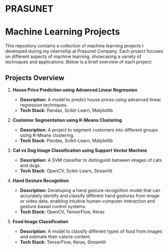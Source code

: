 # PRASUNET
# Machine Learning Projects

This repository contains a collection of machine learning projects I developed during my internship at Prasunet Company. Each project focuses on different aspects of machine learning, showcasing a variety of techniques and applications. Below is a brief overview of each project:

## Projects Overview

1. **House Price Prediction using Advanced Linear Regression**
   - **Description:** A model to predict house prices using advanced linear regression techniques.
   - **Tech Stack:** Pandas, Scikit-Learn, Matplotlib

2. **Customer Segmentation using K-Means Clustering**
   - **Description:** A project to segment customers into different groups using K-Means clustering.
   - **Tech Stack:** Pandas, Scikit-Learn, Matplotlib
    
3. **Cat vs Dog Image Classification using Support Vector Machine**
   - **Description:** A SVM classifier to distinguish between images of cats and dogs.
   - **Tech Stack:** OpenCV, Scikit-Learn, Streamlit

4. **Hand Gesture Recognition**
   - **Description:** Developing a hand gesture recognition model that can accurately identify and classify different hand gestures from image or video data, enabling intuitive human-computer interaction and gesture-based control systems.
   - **Tech Stack:** OpenCV, TensorFlow, Keras

5. **Food Image Classification**
   - **Description:** A model to classify different types of food from images and estimate their calorie content.
   - **Tech Stack:** TensorFlow, Keras, Streamlit
